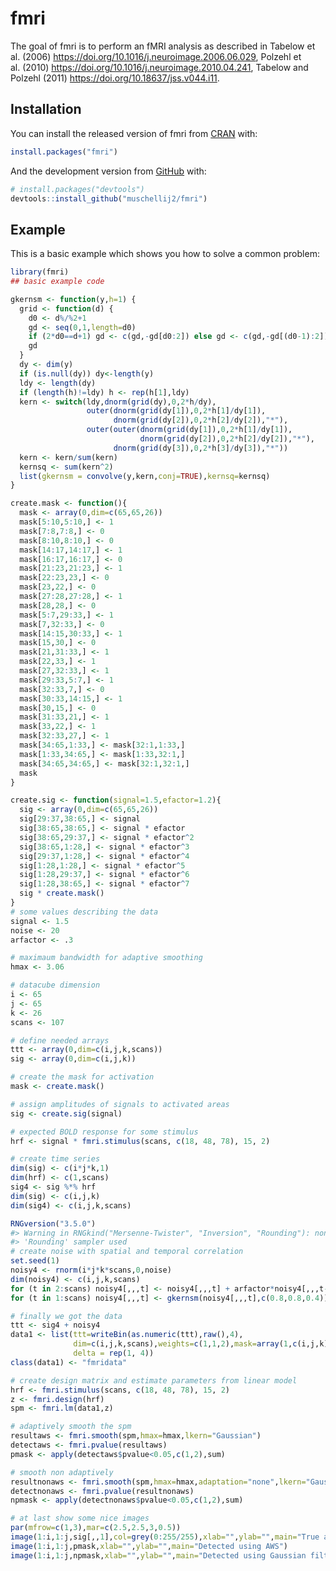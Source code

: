 
<!-- README.md is generated from README.Rmd. Please edit that file -->

# fmri

<!-- badges: start -->

<!-- badges: end -->

The goal of fmri is to perform an fMRI analysis as described in Tabelow
et al. (2006) <https://doi.org/10.1016/j.neuroimage.2006.06.029>,
Polzehl et al. (2010)
<https://doi.org/10.1016/j.neuroimage.2010.04.241>, Tabelow and Polzehl
(2011) <https://doi.org/10.18637/jss.v044.i11>.

## Installation

You can install the released version of fmri from
[CRAN](https://CRAN.R-project.org) with:

``` r
install.packages("fmri")
```

And the development version from [GitHub](https://github.com/) with:

``` r
# install.packages("devtools")
devtools::install_github("muschellij2/fmri")
```

## Example

This is a basic example which shows you how to solve a common problem:

``` r
library(fmri)
## basic example code
```

``` r
gkernsm <- function(y,h=1) {
  grid <- function(d) {
    d0 <- d%/%2+1
    gd <- seq(0,1,length=d0)
    if (2*d0==d+1) gd <- c(gd,-gd[d0:2]) else gd <- c(gd,-gd[(d0-1):2])
    gd
  }
  dy <- dim(y)
  if (is.null(dy)) dy<-length(y)
  ldy <- length(dy)
  if (length(h)!=ldy) h <- rep(h[1],ldy)
  kern <- switch(ldy,dnorm(grid(dy),0,2*h/dy),
                 outer(dnorm(grid(dy[1]),0,2*h[1]/dy[1]),
                       dnorm(grid(dy[2]),0,2*h[2]/dy[2]),"*"),
                 outer(outer(dnorm(grid(dy[1]),0,2*h[1]/dy[1]),
                             dnorm(grid(dy[2]),0,2*h[2]/dy[2]),"*"),
                       dnorm(grid(dy[3]),0,2*h[3]/dy[3]),"*"))
  kern <- kern/sum(kern)
  kernsq <- sum(kern^2)
  list(gkernsm = convolve(y,kern,conj=TRUE),kernsq=kernsq)
}

create.mask <- function(){
  mask <- array(0,dim=c(65,65,26))
  mask[5:10,5:10,] <- 1
  mask[7:8,7:8,] <- 0
  mask[8:10,8:10,] <- 0
  mask[14:17,14:17,] <- 1
  mask[16:17,16:17,] <- 0
  mask[21:23,21:23,] <- 1
  mask[22:23,23,] <- 0
  mask[23,22,] <- 0
  mask[27:28,27:28,] <- 1
  mask[28,28,] <- 0
  mask[5:7,29:33,] <- 1
  mask[7,32:33,] <- 0
  mask[14:15,30:33,] <- 1
  mask[15,30,] <- 0
  mask[21,31:33,] <- 1
  mask[22,33,] <- 1
  mask[27,32:33,] <- 1
  mask[29:33,5:7,] <- 1
  mask[32:33,7,] <- 0
  mask[30:33,14:15,] <- 1
  mask[30,15,] <- 0
  mask[31:33,21,] <- 1
  mask[33,22,] <- 1
  mask[32:33,27,] <- 1
  mask[34:65,1:33,] <- mask[32:1,1:33,]
  mask[1:33,34:65,] <- mask[1:33,32:1,]
  mask[34:65,34:65,] <- mask[32:1,32:1,]
  mask
}

create.sig <- function(signal=1.5,efactor=1.2){
  sig <- array(0,dim=c(65,65,26))
  sig[29:37,38:65,] <- signal
  sig[38:65,38:65,] <- signal * efactor
  sig[38:65,29:37,] <- signal * efactor^2
  sig[38:65,1:28,] <- signal * efactor^3
  sig[29:37,1:28,] <- signal * efactor^4
  sig[1:28,1:28,] <- signal * efactor^5
  sig[1:28,29:37,] <- signal * efactor^6
  sig[1:28,38:65,] <- signal * efactor^7
  sig * create.mask()
}
# some values describing the data
signal <- 1.5
noise <- 20
arfactor <- .3

# maximaum bandwidth for adaptive smoothing
hmax <- 3.06

# datacube dimension 
i <- 65
j <- 65
k <- 26
scans <- 107

# define needed arrays
ttt <- array(0,dim=c(i,j,k,scans))
sig <- array(0,dim=c(i,j,k))

# create the mask for activation
mask <- create.mask()

# assign amplitudes of signals to activated areas 
sig <- create.sig(signal)
```

``` r
# expected BOLD response for some stimulus
hrf <- signal * fmri.stimulus(scans, c(18, 48, 78), 15, 2)

# create time series
dim(sig) <- c(i*j*k,1)
dim(hrf) <- c(1,scans)
sig4 <- sig %*% hrf
dim(sig) <- c(i,j,k)
dim(sig4) <- c(i,j,k,scans)

RNGversion("3.5.0")
#> Warning in RNGkind("Mersenne-Twister", "Inversion", "Rounding"): non-uniform
#> 'Rounding' sampler used
# create noise with spatial and temporal correlation
set.seed(1)
noisy4 <- rnorm(i*j*k*scans,0,noise)
dim(noisy4) <- c(i,j,k,scans)
for (t in 2:scans) noisy4[,,,t] <- noisy4[,,,t] + arfactor*noisy4[,,,t-1]
for (t in 1:scans) noisy4[,,,t] <- gkernsm(noisy4[,,,t],c(0.8,0.8,0.4))$gkernsm

# finally we got the data
ttt <- sig4 + noisy4
data1 <- list(ttt=writeBin(as.numeric(ttt),raw(),4),
              dim=c(i,j,k,scans),weights=c(1,1,2),mask=array(1,c(i,j,k)),
              delta = rep(1, 4))
class(data1) <- "fmridata"
```

``` r
# create design matrix and estimate parameters from linear model
hrf <- fmri.stimulus(scans, c(18, 48, 78), 15, 2)
z <- fmri.design(hrf)
spm <- fmri.lm(data1,z)
```

``` r
# adaptively smooth the spm
resultaws <- fmri.smooth(spm,hmax=hmax,lkern="Gaussian")
detectaws <- fmri.pvalue(resultaws)
pmask <- apply(detectaws$pvalue<0.05,c(1,2),sum)

# smooth non adaptively
resultnonaws <- fmri.smooth(spm,hmax=hmax,adaptation="none",lkern="Gaussian")
detectnonaws <- fmri.pvalue(resultnonaws)
npmask <- apply(detectnonaws$pvalue<0.05,c(1,2),sum)

# at last show some nice images
par(mfrow=c(1,3),mar=c(2.5,2.5,3,0.5))
image(1:i,1:j,sig[,,1],col=grey(0:255/255),xlab="",ylab="",main="True activation")
image(1:i,1:j,pmask,xlab="",ylab="",main="Detected using AWS")
image(1:i,1:j,npmask,xlab="",ylab="",main="Detected using Gaussian filter")
```
